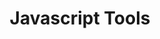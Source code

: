 ---
layout: post
title: Javascript Tools
categories: [ecrits, presentation]
resume: Présentation d'outils pour aider le développement en Javascript.
images: ["/img/presentation/jsTools.png"]
directLink: "http://manland.github.io/slides-angularjs/jsTools/"
---